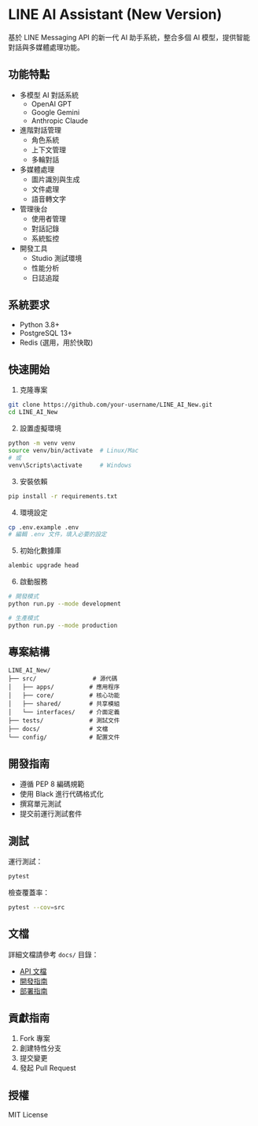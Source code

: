 # LINE AI Assistant (New Version)

基於 LINE Messaging API 的新一代 AI 助手系統，整合多個 AI 模型，提供智能對話與多媒體處理功能。

## 功能特點

- 多模型 AI 對話系統
  - OpenAI GPT
  - Google Gemini
  - Anthropic Claude
- 進階對話管理
  - 角色系統
  - 上下文管理
  - 多輪對話
- 多媒體處理
  - 圖片識別與生成
  - 文件處理
  - 語音轉文字
- 管理後台
  - 使用者管理
  - 對話記錄
  - 系統監控
- 開發工具
  - Studio 測試環境
  - 性能分析
  - 日誌追蹤

## 系統要求

- Python 3.8+
- PostgreSQL 13+
- Redis (選用，用於快取)

## 快速開始

1. 克隆專案
```bash
git clone https://github.com/your-username/LINE_AI_New.git
cd LINE_AI_New
```

2. 設置虛擬環境
```bash
python -m venv venv
source venv/bin/activate  # Linux/Mac
# 或
venv\Scripts\activate     # Windows
```

3. 安裝依賴
```bash
pip install -r requirements.txt
```

4. 環境設定
```bash
cp .env.example .env
# 編輯 .env 文件，填入必要的設定
```

5. 初始化數據庫
```bash
alembic upgrade head
```

6. 啟動服務
```bash
# 開發模式
python run.py --mode development

# 生產模式
python run.py --mode production
```

## 專案結構

```
LINE_AI_New/
├── src/                # 源代碼
│   ├── apps/          # 應用程序
│   ├── core/          # 核心功能
│   ├── shared/        # 共享模組
│   └── interfaces/    # 介面定義
├── tests/             # 測試文件
├── docs/              # 文檔
└── config/            # 配置文件
```

## 開發指南

- 遵循 PEP 8 編碼規範
- 使用 Black 進行代碼格式化
- 撰寫單元測試
- 提交前運行測試套件

## 測試

運行測試：
```bash
pytest
```

檢查覆蓋率：
```bash
pytest --cov=src
```

## 文檔

詳細文檔請參考 `docs/` 目錄：
- [API 文檔](docs/api/README.md)
- [開發指南](docs/development/README.md)
- [部署指南](docs/deployment/README.md)

## 貢獻指南

1. Fork 專案
2. 創建特性分支
3. 提交變更
4. 發起 Pull Request

## 授權

MIT License
